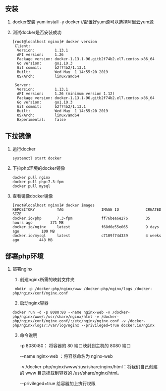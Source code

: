 ## 安装

  1. docker安装
     yum install -y docker  //配置好yum源可以选择阿里云yum源
  
  2. 测试docker是否安装成功
     ```
     [root@localhost nginx]# docker version
      Client:
       Version:         1.13.1
       API version:     1.26
       Package version: docker-1.13.1-96.gitb2f74b2.el7.centos.x86_64
       Go version:      go1.10.3
       Git commit:      b2f74b2/1.13.1
       Built:           Wed May  1 14:55:20 2019
       OS/Arch:         linux/amd64

      Server:
       Version:         1.13.1
       API version:     1.26 (minimum version 1.12)
       Package version: docker-1.13.1-96.gitb2f74b2.el7.centos.x86_64
       Go version:      go1.10.3
       Git commit:      b2f74b2/1.13.1
       Built:           Wed May  1 14:55:20 2019
       OS/Arch:         linux/amd64
       Experimental:    false
      ```
     
## 下拉镜像

   1. 运行docker
      ```
      systemctl start docker
      ``` 
   2. 下拉php环境的docker镜像
      ```
      docker pull nginx
      docker pull php:7.3-fpm
      docker pull mysql
      ``` 
   3. 查看镜像docker镜像
       ```
       [root@localhost nginx]# docker images
       REPOSITORY          TAG                 IMAGE ID            CREATED             SIZE
       docker.io/php       7.3-fpm             ff76bea6e276        35 hours ago        371 MB
       docker.io/nginx     latest              f68d6e55e065        9 days ago          109 MB
       docker.io/mysql     latest              c7109f74d339        4 weeks ago         443 MB
       ```
## 部署php环境
   1. 部署nginx
   
      1. 创建nginx所需的映射文件夹
      ```
       mkdir -p /docker-php/nginx/www /docker-php/nginx/logs /docker-php/nginx/conf/nginx.conf
      ```
      
      2. 启动nginx容器
      ```
      docker run -d -p 8080:80 --name nginx-web -v /docker-php/nginx/www/:/usr/share/nginx/html -v /docker-php/nginx/conf/nginx.conf/:/etc/nginx/nginx.conf -v /docker-php/nginx/logs/:/var/log/nginx --privileged=true docker.io/nginx
      ```
      3. 命令说明
      
          -p 8080:80： 将容器的 80 端口映射到主机的 8080 端口

          --name nginx-web ：将容器命名为 nginx-web 

          -v /docker-php/nginx/www/:/usr/share/nginx/html：将我们自己创建的 www 目录挂载到容器的 /usr/share/nginx/html。

          --privileged=true 给容器加上执行权限
      
      
      
